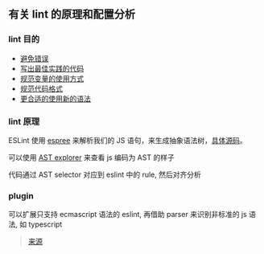 ## 有关 lint 的原理和配置分析

### lint 目的

- [避免错误](https://eslint.org/docs/rules/#possible-errors)
- [写出最佳实践的代码](https://eslint.org/docs/rules/#best-practices)
- [规范变量的使用方式](https://eslint.org/docs/rules/#variables)
- [ 规范代码格式](https://eslint.org/docs/rules/#stylistic-issues)
- [更合适的使用新的语法](https://eslint.org/docs/rules/#ecmascript-6)

### lint 原理

ESLint 使用 [espree](https://github.com/eslint/espree) 来解析我们的 JS 语句，来生成抽象语法树，[具体源码](https://github.com/eslint/eslint/blob/4bcdfd07d514fd7a6b8672d33703d0b6c606f214/lib/linter.js#L432)。

可以使用 [AST explorer](https://astexplorer.net/) 来查看 js 编码为 AST 的样子

代码通过 AST selector 对应到 eslint 中的 rule, 然后对齐分析

### plugin

可以扩展只支持 ecmascript 语法的 eslint, 再借助 parser 来识别非标准的 js 语法, 如 typescript

> [来源](https://zhuanlan.zhihu.com/p/53680918)
